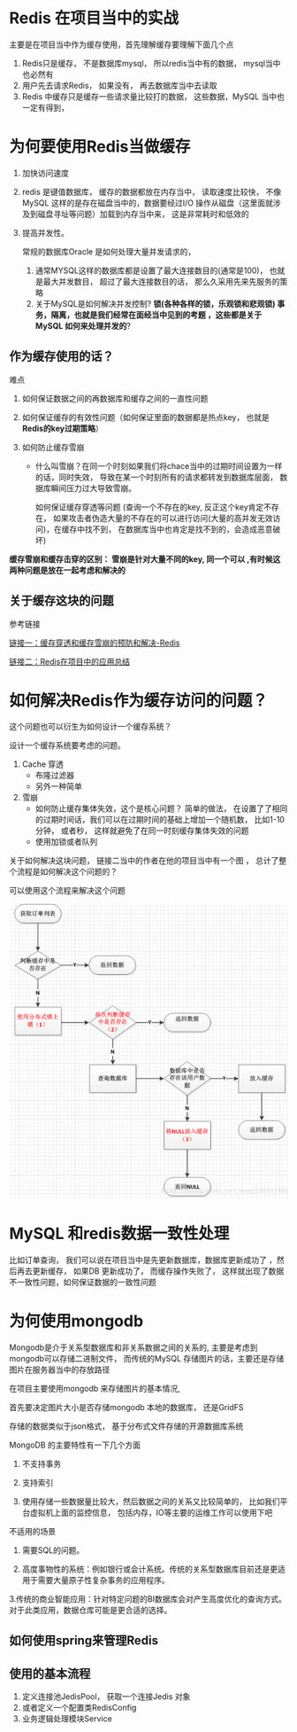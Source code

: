 #  Redis 在项目当中的实战

主要是在项目当中作为缓存使用，首先理解缓存要理解下面几个点

1. Redis只是缓存， 不是数据库mysql， 所以redis当中有的数据， mysql当中也必然有
2. 用户先去请求Redis， 如果没有， 再去数据库当中去读取
3. Redis 中缓存只是缓存一些请求量比较打的数据， 这些数据，MySQL 当中也一定有得到， 



# 为何要使用Redis当做缓存

1. 加快访问速度

2. redis  是键值数据库， 缓存的数据都放在内存当中， 读取速度比较快， 不像MySQL 这样的是存在磁盘当中的，数据要经过I/O 操作从磁盘（这里面就涉及到磁盘寻址等问题）加载到内存当中来， 这是非常耗时和低效的

3. 提高并发性。  

   常规的数据库Oracle 是如何处理大量并发请求的， 

   1. 通常MYSQL这样的数据库都是设置了最大连接数目的(通常是100)， 也就是最大并发数目， 超过了最大连接数目的话， 那么久采用先来先服务的策略
   2. 关于MySQL是如何解决并发控制? **锁(各种各样的锁，乐观锁和悲观锁) 事务，隔离，也就是我们经常在面经当中见到的考题 ，这些都是关于MySQL 如何来处理并发的**?

## 作为缓存使用的话？

难点

1. 如何保证数据之间的再数据库和缓存之间的一直性问题

2. 如何保证缓存的有效性问题（如何保证里面的数据都是热点key， 也就是**Redis的key过期策略**）

3. 如何防止缓存雪崩

     - 什么叫雪崩？在同一个时刻如果我们将chace当中的过期时间设置为一样的话，同时失效， 导致在某一个时刻所有的请求都转发到数据库层面， 数据库瞬间压力过大导致雪崩。





       如何保证缓存穿透等问题  (查询一个不存在的key, 反正这个key肯定不存在， 如果攻击者伪造大量的不存在的可以进行访问(大量的高并发无效访问)，在缓存中找不到， 在数据库当中也肯定是找不到的，会造成恶意破坏)



**缓存雪崩和缓存击穿的区别： 雪崩是针对大量不同的key, 同一个可以 ,有时候这两种问题是放在一起考虑和解决的**

## 关于缓存这块的问题

参考链接

[链接一：缓存穿透和缓存雪崩的预防和解决-Redis](https://blog.csdn.net/qq496013218/article/details/78502423)

[链接二：Redis在项目中的应用总结](https://blog.csdn.net/wang258533488/article/details/78901124)

# 如何解决Redis作为缓存访问的问题？

这个问题也可以衍生为如何设计一个缓存系统？

设计一个缓存系统要考虑的问题。

1. Cache  穿透
   - 布隆过滤器
   - 另外一种简单
2. 雪崩
   - 如何防止缓存集体失效，这个是核心问题？ 简单的做法， 在设置了了相同的过期时间话，我们可以在过期时间的基础上增加一个随机数， 比如1-10分钟， 或者秒， 这样就避免了在同一时刻缓存集体失效的问题
   - 使用加锁或者队列

关于如何解决这块问题， 链接二当中的作者在他的项目当中有一个图 ， 总计了整个流程是如何解决这个问题的？

可以使用这个流程来解决这个问题

![](https://github.com/wabc1994/InterviewRecord/blob/master/Redis_learning/picture/solution.png)

# MySQL 和redis数据一致性处理

比如订单查询， 我们可以说在项目当中是先更新数据库，数据库更新成功了 ，然后再去更新缓存， 如果DB 更新成功了， 而缓存操作失败了， 这样就出现了数据不一致性问题，如何保证数据的一致性问题





# 为何使用mongodb

Mongodb是介于关系型数据库和非关系数据之间的关系的, 主要是考虑到mongodb可以存储二进制文件， 而传统的MySQL 存储图片的话，主要还是存储图片在服务器当中的存放路径

在项目主要使用mongodb 来存储图片的基本情况,

首先要决定图片大小是否存储mongodb 本地的数据库， 还是GridFS 

存储的数据类似于json格式， 基于分布式文件存储的开源数据库系统



MongoDB 的主要特性有一下几个方面

1. 不支持事务

2. 支持索引
3. 使用存储一些数据量比较大，然后数据之间的关系又比较简单的， 比如我们平台虚拟机上面的监控信息， 包括内存，IO等主要的运维工作可以使用下吧

不适用的场景

1. 需要SQL的问题。

2. 高度事物性的系统：例如银行或会计系统。传统的关系型数据库目前还是更适用于需要大量原子性复杂事务的应用程序。

3.传统的商业智能应用：针对特定问题的BI数据库会对产生高度优化的查询方式。对于此类应用，数据仓库可能是更合适的选择。

 ## 如何使用spring来管理Redis

## 使用的基本流程

1. 定义连接池JedisPool， 获取一个连接Jedis 对象
2. 或者定义一个配置类RedisConfig
3. 业务逻辑处理模块Service 